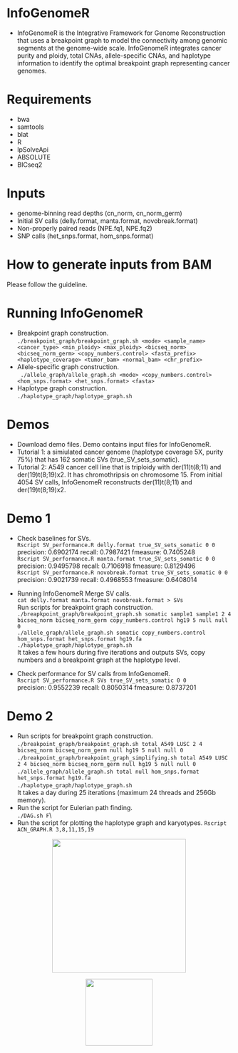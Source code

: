 
# InfoGenomeR
- InfoGenomeR is the Integrative Framework for Genome Reconstruction that uses a breakpoint graph to model the connectivity among genomic segments at the genome-wide scale. InfoGenomeR integrates cancer purity and ploidy, total CNAs, allele-specific CNAs, and haplotype information to identify the optimal breakpoint graph representing cancer genomes.

# Requirements
- bwa
- samtools
- blat
- R
- lpSolveApi
- ABSOLUTE
- BICseq2

# Inputs
- genome-binning read depths (cn_norm, cn_norm_germ)
- Initial SV calls (delly.format, manta.format, novobreak.format)
- Non-properly paired reads (NPE.fq1, NPE.fq2)
- SNP calls (het_snps.format, hom_snps.format)
# How to generate inputs from BAM
Please follow the guideline.
# Running InfoGenomeR
- Breakpoint graph construction.\
`./breakpoint_graph/breakpoint_graph.sh <mode> <sample_name> <cancer_type> <min_ploidy> <max_ploidy> <bicseq_norm> <bicseq_norm_germ> <copy_numbers.control> <fasta_prefix> <haplotype_coverage> <tumor_bam> <normal_bam> <chr_prefix>`
- Allele-specific graph construction.\
` ./allele_graph/allele_graph.sh <mode> <copy_numbers.control> <hom_snps.format> <het_snps.format> <fasta>`
- Haplotype graph construction.\
`./haplotype_graph/haplotype_graph.sh`

# Demos
- Download demo files. Demo contains input files for InfoGenomeR. 
- Tutorial 1: a simiulated cancer genome (haplotype coverage 5X, purity 75%) that has 162 somatic SVs (true_SV_sets_somatic).
- Tutorial 2: A549 cancer cell line that is triploidy with der(11)t(8;11) and der(19)t(8;19)x2. It has chromothripsis on chromosome 15.
From initial 4054 SV calls, InfoGenomeR reconstructs der(11)t(8;11) and der(19)t(8;19)x2.

# Demo 1
- Check baselines for SVs.\
`Rscript SV_performance.R delly.format true_SV_sets_somatic 0 0`\
precision: 0.6902174 recall: 0.7987421 fmeasure: 0.7405248\
`Rscript SV_performance.R manta.format true_SV_sets_somatic 0 0`\
precision: 0.9495798 recall: 0.7106918 fmeasure: 0.8129496\
`Rscript SV_performance.R novobreak.format true_SV_sets_somatic 0 0`\
precision: 0.9021739 recall: 0.4968553 fmeasure: 0.6408014

- Running InfoGenomeR
Merge SV calls.\
`cat delly.format manta.format novobreak.format > SVs`\
Run scripts for breakpoint graph construction.\
`./breapkpoint_graph/breakpoint_graph.sh somatic sample1 sample1 2 4 bicseq_norm bicseq_norm_germ copy_numbers.control hg19 5 null null 0`\
`./allele_graph/allele_graph.sh somatic copy_numbers.control hom_snps.format het_snps.format hg19.fa`\
`./haplotype_graph/haplotype_graph.sh`\
It takes a few hours during five iterations and outputs SVs, copy numbers and a breakpoint graph at the haplotype level.
- Check performance for SV calls from InfoGenomeR.\
`Rscript SV_performance.R SVs true_SV_sets_somatic 0 0`\
precision: 0.9552239 recall: 0.8050314 fmeasure: 0.8737201

# Demo 2
- Run scripts for breakpoint graph construction.\
`./breakpoint_graph/breakpoint_graph.sh total A549 LUSC 2 4 bicseq_norm bicseq_norm_germ null hg19 5 null null 0`\
`./breakpoint_graph/breakpoint_graph_simplifying.sh total A549 LUSC 2 4 bicseq_norm bicseq_norm_germ null hg19 5 null null 0`\
`./allele_graph/allele_graph.sh total null hom_snps.format het_snps.format hg19.fa`\
`./haplotype_graph/haplotype_graph.sh`\
It takes a day during 25 iterations (maximum 24 threads and 256Gb memory).
- Run the script for Eulerian path finding.\
`./DAG.sh F`\
- Run the script for plotting the haplotype graph and karyotypes.
`Rscript ACN_GRAPH.R 3,8,11,15,19`

<p align="center">
    <img height="300" src="https://github.com/YeonghunL/InfoGenomeR/blob/master/haplotype_graph.png">
  </a>
</p>
<p align="center">
    <img height="150" src="https://github.com/YeonghunL/InfoGenomeR/blob/master/karyotype.png">
  </a>
</p>

